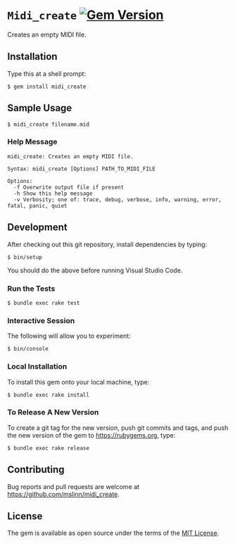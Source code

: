 # `Midi_create` [![Gem Version](https://badge.fury.io/rb/midi_create.svg)](https://badge.fury.io/rb/midi_create)

Creates an empty MIDI file.


## Installation

Type this at a shell prompt:

```shell
$ gem install midi_create
```


## Sample Usage

```shell
$ midi_create filename.mid
```


### Help Message

```text
midi_create: Creates an empty MIDI file.

Syntax: midi_create [Options] PATH_TO_MIDI_FILE

Options:
  -f Overwrite output file if present
  -h Show this help message
  -v Verbosity; one of: trace, debug, verbose, info, warning, error, fatal, panic, quiet
```


## Development

After checking out this git repository, install dependencies by typing:

```shell
$ bin/setup
```

You should do the above before running Visual Studio Code.


### Run the Tests

```shell
$ bundle exec rake test
```


### Interactive Session

The following will allow you to experiment:

```shell
$ bin/console
```


### Local Installation

To install this gem onto your local machine, type:

```shell
$ bundle exec rake install
```


### To Release A New Version

To create a git tag for the new version, push git commits and tags,
and push the new version of the gem to https://rubygems.org, type:

```shell
$ bundle exec rake release
```


## Contributing

Bug reports and pull requests are welcome at https://github.com/mslinn/midi_create.


## License

The gem is available as open source under the terms of the [MIT License](https://opensource.org/licenses/MIT).
